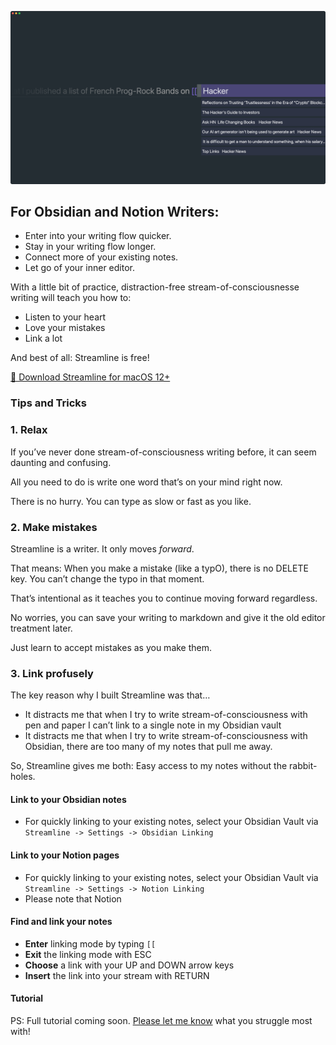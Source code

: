 ![Streamline Demo](https://github.com/akaalias/getstreamline/raw/main/demo.png)

## For Obsidian and Notion Writers:

- Enter into your writing flow quicker.
- Stay in your writing flow longer.
- Connect more of your existing notes.
- Let go of your inner editor.

With a little bit of practice, distraction-free stream-of-consciousnesse writing will teach you how to:

- Listen to your heart 
- Love your mistakes
- Link a lot

And best of all: Streamline is free! 

[🎁 Download Streamline for macOS 12+](https://github.com/akaalias/getstreamline/releases/latest/download/Streamline.zip)

### Tips and Tricks

### 1. Relax
If you’ve never done stream-of-consciousness writing before, it can seem daunting and confusing. 

All you need to do is write one word that’s on your mind right now. 

There is no hurry. You can type as slow or fast as you like. 

### 2. Make mistakes
Streamline is a writer. It only moves *forward*. 

That means: When you make a mistake (like a typO), there is no DELETE key. You can’t change the typo in that moment. 

That’s intentional as it teaches you to continue moving forward regardless. 

No worries, you can save your writing to markdown and give it the old editor treatment later. 

Just learn to accept mistakes as you make them. 

### 3. Link profusely

The key reason why I built Streamline was that…

- It distracts me that when I try to write stream-of-consciousness with pen and paper I can’t link to a single note in my Obsidian vault
- It distracts me that when I try to write stream-of-consciousness with Obsidian, there are too many of my notes that pull me away.

So, Streamline gives me both: Easy access to my notes without the rabbit-holes.

#### Link to your Obsidian notes
- For quickly linking to your existing notes, select your Obsidian Vault via `Streamline -> Settings -> Obsidian Linking`

#### Link to your Notion pages
- For quickly linking to your existing notes, select your Obsidian Vault via `Streamline -> Settings -> Notion Linking`
- Please note that Notion 

#### Find and link your notes 
- **Enter** linking mode by typing `[[`
- **Exit** the linking mode with ESC
- **Choose** a link with your UP and DOWN arrow keys
- **Insert** the link into your stream with RETURN

#### Tutorial
PS: Full tutorial coming soon. [Please let me know](mailto:alexis.rondeau@gmail.com) what you struggle most with!

